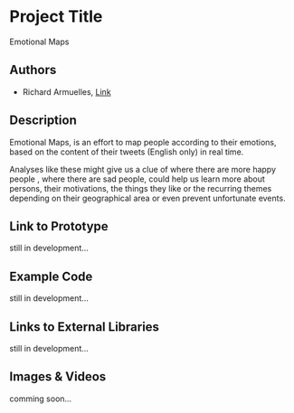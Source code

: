 # Project Title
Emotional Maps

## Authors
- Richard Armuelles, [Link](http://github.com/kurai021 "Github Account")

## Description
Emotional Maps, is an effort to map people according to their emotions, based on the content of their tweets (English only) in real time.

Analyses like these might give us a clue of where there are more happy people , where there are sad people, could help us learn more about persons, their motivations, the things they like or the recurring themes depending on their geographical area or even prevent unfortunate events.

## Link to Prototype
still in development...

## Example Code
still in development...

## Links to External Libraries
still in development...

## Images & Videos
comming soon...
